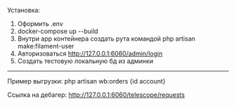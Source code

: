 Установка:

1) Оформить .env
2) docker-compose up --build 
3) Внутри app контейнера создать рута командой php artisan make:filament-user
4) Авторизоваться http://127.0.0.1:6060/admin/login
5) Создать тестовую локальную бд из админки
--- 
Пример выгрузки: php artisan wb:orders {id account}

Ссылка на дебагер: http://127.0.0.1:6060/telescope/requests

